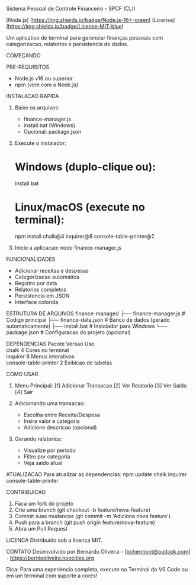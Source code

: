 Sistema Pessoal de Controle Financeiro - SPCF (CLI)

[Node.js] (https://img.shields.io/badge/Node.js-16+-green)
[License] (https://img.shields.io/badge/License-MIT-blue)

Um aplicativo de terminal para gerenciar finanças pessoais com categorizacao, relatorios e persistencia de dados.

COMEÇANDO

PRE-REQUISITOS
- Node.js v16 ou superior
- npm (vem com o Node.js)

INSTALACAO RAPIDA

1. Baixe os arquivos:
   - finance-manager.js
   - install.bat (Windows)
   - Opcional: package.json

2. Execute o instalador:
   # Windows (duplo-clique ou):
   install.bat

   # Linux/macOS (execute no terminal):
   npm install chalk@4 inquirer@8 console-table-printer@2

3. Inicie a aplicacao:
   node finance-manager.js

FUNCIONALIDADES
- Adicionar receitas e despesas
- Categorizacao automatica
- Registro por data
- Relatorios completos
- Persistencia em JSON
- Interface colorida

ESTRUTURA DE ARQUIVOS
finance-manager/
├── finance-manager.js      # Codigo principal
├── finance-data.json      # Banco de dados (gerado automaticamente)
├── install.bat            # Instalador para Windows
└── package.json           # Configuracao do projeto (opcional)

DEPENDENCIAS
Pacote               Versao  Uso                     
chalk               4       Cores no terminal       
inquirer            8       Menus interativos       
console-table-printer 2    Exibicao de tabelas     

COMO USAR

1. Menu Principal:
   [1] Adicionar Transacao
   [2] Ver Relatorio
   [3] Ver Saldo
   [4] Sair

2. Adicionando uma transacao:
   - Escolha entre Receita/Despesa
   - Insira valor e categoria
   - Adicione descricao (opcional)

3. Gerando relatorios:
   - Visualize por periodo
   - Filtre por categoria
   - Veja saldo atual

ATUALIZACAO
Para atualizar as dependencias:
npm update chalk inquirer console-table-printer

CONTRIBUICAO
1. Faca um fork do projeto
2. Crie uma branch (git checkout -b feature/nova-feature)
3. Commit suas mudancas (git commit -m 'Adiciona nova feature')
4. Push para a branch (git push origin feature/nova-feature)
5. Abra um Pull Request

LICENCA
Distribuido sob a licenca MIT.

CONTATO
Desenvolvido por Bernardo Oliveira - [bchermont@outlook.com] - https://bernieoliveira.neocities.org

Dica: Para uma experiencia completa, execute no Terminal do VS Code ou em um terminal com suporte a cores!
